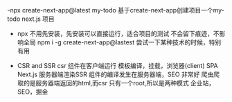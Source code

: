 -npx create-next-app@latest my-todo
  基于create-next-app创建项目一个my-todo next.js 项目
- npx
   不用先安装，先安装可以直接运行，适合项目的测试
   不会留下痕迹，不影响全局
   npm i -g create-next-app@lastest
   尝试一下某种技术的时候，特别有用

- CSR and SSR
   csr 组件在客户端运行 模板编译，挂载，浏览器(client) SPA
   Next.js 服务器端渲染SSR 组件的编译发生在服务器端，SEO 非常好
   爬虫爬取的是服务器端返回的html,而csr 只有一个root,所以是两种模式 
   企业站，SEO，掘金
